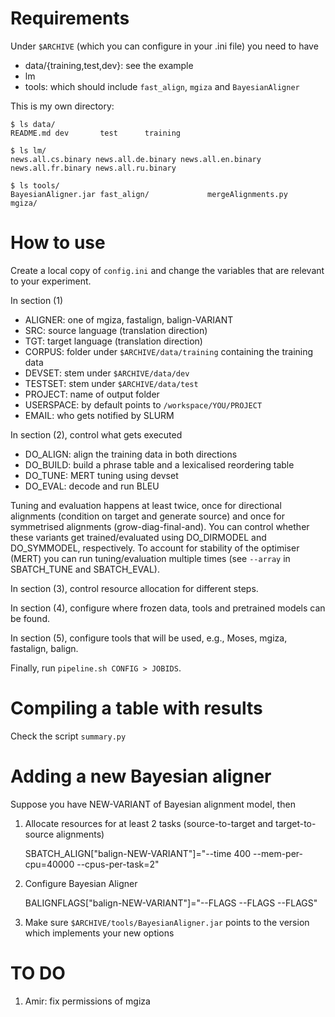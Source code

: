 # Requirements


Under `$ARCHIVE` (which you can configure in your .ini file) you need to have

* data/{training,test,dev}: see the example
* lm
* tools: which should include `fast_align`, `mgiza` and `BayesianAligner`

This is my own directory:

    $ ls data/
    README.md dev       test      training

    $ ls lm/
    news.all.cs.binary news.all.de.binary news.all.en.binary news.all.fr.binary news.all.ru.binary

    $ ls tools/
    BayesianAligner.jar fast_align/             mergeAlignments.py     mgiza/


# How to use

Create a local copy of `config.ini` and change the variables that are relevant to your experiment.

In section (1)

* ALIGNER: one of mgiza, fastalign, balign-VARIANT
* SRC: source language (translation direction)
* TGT: target language (translation direction)
* CORPUS: folder under `$ARCHIVE/data/training` containing the training data
* DEVSET: stem under `$ARCHIVE/data/dev`
* TESTSET: stem under `$ARCHIVE/data/test`
* PROJECT: name of output folder 
* USERSPACE: by default points to `/workspace/YOU/PROJECT`
* EMAIL: who gets notified by SLURM

In section (2), control what gets executed

* DO\_ALIGN: align the training data in both directions
* DO\_BUILD: build a phrase table and a lexicalised reordering table
* DO\_TUNE: MERT tuning using devset
* DO\_EVAL: decode and run BLEU

Tuning and evaluation happens at least twice, once for directional alignments (condition on target and generate source) and once for symmetrised alignments (grow-diag-final-and).
You can control whether these variants get trained/evaluated using DO\_DIRMODEL and DO\_SYMMODEL, respectively.
To account for stability of the optimiser (MERT) you can run tuning/evaluation multiple times (see `--array` in SBATCH\_TUNE and SBATCH\_EVAL).

In section (3), control resource allocation for different steps.

In section (4), configure where frozen data, tools and pretrained models can be found.

In section (5), configure tools that will be used, e.g., Moses, mgiza, fastalign, balign.

Finally, run `pipeline.sh CONFIG > JOBIDS`.


# Compiling a table with results

Check the script `summary.py`


# Adding a new Bayesian aligner

Suppose you have NEW-VARIANT of Bayesian alignment model, then

1. Allocate resources for at least 2 tasks (source-to-target and target-to-source alignments)

    SBATCH_ALIGN["balign-NEW-VARIANT"]="--time 400 --mem-per-cpu=40000 --cpus-per-task=2"

2. Configure Bayesian Aligner

    BALIGNFLAGS["balign-NEW-VARIANT"]="--FLAGS --FLAGS --FLAGS"

3. Make sure `$ARCHIVE/tools/BayesianAligner.jar` points to the version which implements your new options


# TO DO

1. Amir: fix permissions of mgiza
